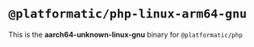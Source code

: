 # `@platformatic/php-linux-arm64-gnu`

This is the **aarch64-unknown-linux-gnu** binary for `@platformatic/php`
